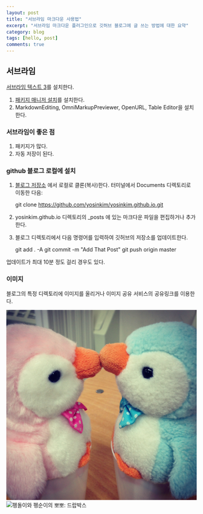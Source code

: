 ```yaml
---
layout: post
title: "서브라임 마크다운 사용법"
excerpt: "서브라임 마크다운 플러그인으로 깃허브 블로그에 글 쓰는 방법에 대한 요약"
category: blog
tags: [hello, post]
comments: true
---
```


## 서브라임

[서브라임 텍스트 3](http://www.sublimetext.com/3)를 설치한다.

1. [패키지 매니저 설치](https://packagecontrol.io/installation#st3)를 설치한다.
2. MarkdownEditing, OmniMarkupPreviewer, OpenURL, Table Editor을 설치한다.


### 서브라임이 좋은 점

1. 패키지가 많다.
2. 자동 저장이 된다.

### github 블로그 로컬에 설치

1. [ 블로그 저장소](https://github.com/yosinkim/yosinkim.github.io) 에서 로컬로 클론(복사)한다. 터미널에서 Documents 디렉토리로 이동한 다음:

    git clone https://github.com/yosinkim/yosinkim.github.io.git 

2. yosinkim.github.io 디렉토리의 _posts 에 있는 마크다운 파일을 편집하거나 추가한다.
3. 블로그 디렉토리에서 다음 명령어를 입력하여 깃허브의 저장소를 업데이트한다.
    
     git add . -A
     git commit -m "Add That Post"
     git push origin master

업데이트가 최대 10분 정도 걸리 경우도 있다.

### 이미지

블로그의  특정 디렉토리에 이미지를 올리거나 이미지 공유 서비스의 공유링크를 이용한다.

![펭돌이와 펭순이의 뽀뽀: 디렉토리](/images/bio-photo.jpg)
![펭돌이와 펭순이의 뽀뽀: 드랍박스](https://www.dropbox.com/s/w6bu1c8h0c8ud1u/bio-photo.jpg?dl=0)